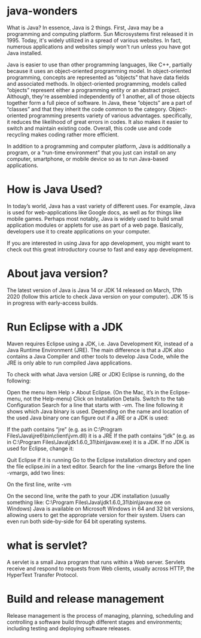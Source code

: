 # java-wonders
What is Java?
In essence, Java is 2 things. First, Java may be a programming and computing platform. Sun Microsystems first released it in 1995. Today, it's widely utilized in a spread of various websites. In fact, numerous applications and websites simply won't run unless you have got Java installed.

Java is easier to use than other programming languages, like C++, partially because it uses an object-oriented programming model. In object-oriented programming, concepts are represented as “objects” that have data fields and associated methods. In object-oriented programming, models called “objects” represent either a programming entity or an abstract project. Although, they're assembled independently of 1 another, all of those objects together form a full piece of software. In Java, these “objects” are a part of “classes” and that they inherit the code common to the category. Object-oriented programming presents variety of various advantages. specifically, it reduces the likelihood of great errors in codes. It also makes it easier to switch and maintain existing code. Overall, this code use and code recycling makes coding rather more efficient.

In addition to a programming and computer platform, Java is additionally a program, or a “run-time environment” that you just can install on any computer, smartphone, or mobile device so as to run Java-based applications.

# How is Java Used?
In today’s world, Java has a vast variety of different uses. For example, Java is used for web-applications like Google docs, as well as for things like mobile games. Perhaps most notably, Java is widely used to build small application modules or applets for use as part of a web page. Basically, developers use it to create applications on your computer.

If you are interested in using Java for app development, you might want to check out this great introductory course to fast and easy app development.

# About java version?
The latest version of Java is Java 14 or JDK 14 released on March, 17th 2020 (follow this article to check Java version on your computer). JDK 15 is in progress with early-access builds.

# Run Eclipse with a JDK
Maven requires Eclipse using a JDK, i.e. Java Development Kit, instead of a Java Runtime Environment (JRE). The main difference is that a JDK also contains a Java Compiler and other tools to develop Java Code, while the JRE is only able to run compiled Java applications.

To check with what Java version (JRE or JDK) Eclipse is running, do the following:

Open the menu item Help > About Eclipse. (On the Mac, it’s in the Eclipse-menu, not the Help-menu)
Click on Installation Details.
Switch to the tab Configuration
Search for a line that starts with -vm. The line following it shows which Java binary is used.
Depending on the name and location of the used Java binary one can figure out if a JRE or a JDK is used:

If the path contains “jre” (e.g. as in C:\Program Files\Java\jre6\bin\client\jvm.dll) it is a JRE
If the path contains “jdk” (e.g. as in C:\Program Files\Java\jdk1.6.0_31\bin\javaw.exe) it is a JDK.
If no JDK is used for Eclipse, change it:

Quit Eclipse if it is running
Go to the Eclipse installation directory and open the file eclipse.ini in a text editor.
Search for the line -vmargs
Before the line -vmargs, add two lines:

On the first line, write -vm

On the second line, write the path to your JDK installation (usually something like: C:\Program Files\Java\jdk1.6.0_31\bin\javaw.exe on Windows)
Java is available on Microsoft Windows in 64 and 32 bit versions, allowing users to get the appropriate version for their system. Users can even run both side-by-side for 64 bit operating systems.

# what is servlet?
A servlet is a small Java program that runs within a Web server. Servlets receive and respond to requests from Web clients, usually across HTTP, the HyperText Transfer Protocol.

# Build and release management
Release management is the process of managing, planning, scheduling and controlling a software build through different stages and environments; including testing and deploying software releases.
